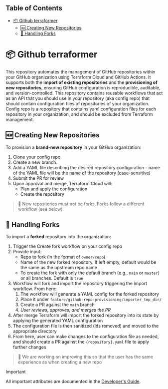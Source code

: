 ## Table of Contents

- [📦 Github terraformer](#-github-terraformer)
    - [🆕 Creating New Repositories](#-creating-new-repositories)
    - [🍴 Handling Forks](#-handling-forks)

# 📦 Github terraformer

This repository automates the management of GitHub repositories within your GitHub organization using Terraform Cloud and GitHub Actions. It supports both the **import of existing repositories** and the **provisioning of new repositories**, ensuring GitHub configuration is reproducible, auditable, and version-controlled. This repository contains reusable workflows that act as an API that you should use in your repository (aka config repo) that should contain configuration files of repositories of your organization. Config repo is a repository that contains yaml configuration files for each repository in your organization, and should be excluded from Terraform management.

## 🆕 Creating New Repositories

To provision a **brand-new repository** in your GitHub organization:

1. Clone your config repo.
2. Create a new branch.
3. Add a YAML file describing the desired repository configuration - name of the YAML file will be the name of the repository (case-sensitive)
3. Submit the PR for review
4. Upon approval and merge, Terraform Cloud will:
    - Plan and apply the configuration
    - Create the repository

> 📝 New repositories must not be forks. Forks follow a different workflow (see below).

## 🍴 Handling Forks

To import a **forked** repository into the organization:

1. Trigger the Create fork workflow on your config repo
2. Provide input:
    - Repo to fork (in the format of `owner/repo`)
    - Name of the new forked repository. If left empty, default would be the same as the upstream repo name
    - To create the fork with only the default branch (e.g., `main` or `master`) or all branches. Default is `true`
3. Workflow will fork and import the repository triggering the import workflow. From here:
    1. The workflow will generate a YAML config for the forked repository
    2. Place it under `feature/github-repo-provisioning/importer_tmp_dir/`
    3. Create a PR against the `main` branch
    4. _User reviews, approves, and merges the PR_
4. After merge Terraform will import the forked repository into its state by applying the generated YAML configuration
5. The configuration file is then sanitized (ids removed) and moved to the appropriate directory
6. From here, user can make changes to the configuration file as needed, and should create a PR against the `{repository}.yaml` file to apply further changes

> 📝 We are working on improving this so that the user has the same experience as when creating a new repo

> [!IMPORTANT]
> All important attributes are documented in the [Developer's Guide](DEVELOPERS_GUIDE.md).
